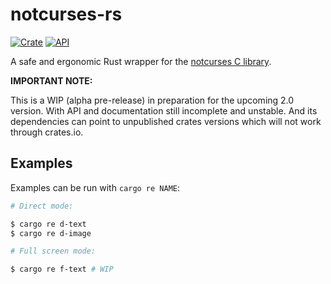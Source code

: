 # notcurses-rs

[![Crate](https://img.shields.io/crates/v/notcurses.svg)](https://crates.io/crates/notcurses)
[![API](https://docs.rs/notcurses/badge.svg)](https://docs.rs/notcurses)

A safe and ergonomic Rust wrapper for the [notcurses C library](https://github.com/dankamongmen/notcurses).


**IMPORTANT NOTE:**

This is a WIP (alpha pre-release) in preparation for the upcoming 2.0 version.
With API and documentation still incomplete and unstable. And its dependencies
can point to unpublished crates versions which will not work through crates.io.

## Examples

Examples can be run with `cargo re NAME`:

```sh
# Direct mode:

$ cargo re d-text
$ cargo re d-image

# Full screen mode:

$ cargo re f-text # WIP

```

